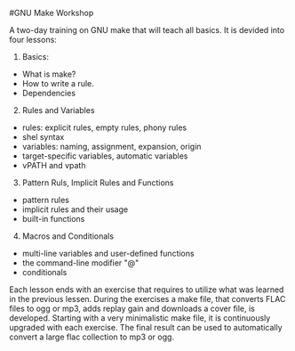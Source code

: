 #GNU Make Workshop

A two-day training on GNU make that will teach all basics. It is devided into
four lessons:

1. Basics: 
 - What is make?
 - How to write a rule.
 - Dependencies
2. Rules and Variables
 - rules: explicit rules, empty rules, phony rules
 - shel syntax
 - variables: naming, assignment, expansion, origin
 - target-specific variables, automatic variables
 - vPATH and vpath
3. Pattern Ruls, Implicit Rules and Functions
 - pattern rules
 - implicit rules and their usage
 - built-in functions
4. Macros and Conditionals
 - multi-line variables and user-defined functions
 - the command-line modifier "@"
 - conditionals

Each lesson ends with an exercise that requires to utilize what was learned in the previous lessen. During the exercises a make file, that converts FLAC files to ogg or mp3, adds replay gain and downloads a cover file, is developed. Starting with a very minimalistic make file, it is continuously upgraded with each exercise. The final result can be used to automatically convert a large flac collection to mp3 or ogg.
